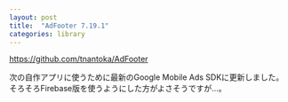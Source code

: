 ```yaml
---
layout: post
title:  "AdFooter 7.19.1"
categories: library
---
```


https://github.com/tnantoka/AdFooter

次の自作アプリに使うために最新のGoogle Mobile Ads SDKに更新しました。
そろそろFirebase版を使うようにした方がよさそうですが…。
